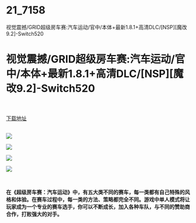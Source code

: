 # 21_7158
视觉震撼/GRID超级房车赛:汽车运动/官中/本体+最新1.8.1+高清DLC/[NSP][魔改9.2]-Switch520
# 视觉震撼/GRID超级房车赛:汽车运动/官中/本体+最新1.8.1+高清DLC/[NSP][魔改9.2]-Switch520
 <br/></br>
[下载地址](https://www.switch520.cc/article/7158 "下载地址")
<br/></br>

<p><strong><img src="https://www.switch520.cc/muke_img/upload_art_editor_20201105-1_babb6c3afe940bbde2a68839e768007d.jpg"></strong></p>
<p><strong><img src="https://www.switch520.cc/muke_img/upload_art_editor_20201105-1_e616f7f366e7463c94c71c7af1f391a3.jpg"></strong></p>
<p><strong><img src="https://www.switch520.cc/muke_img/upload_art_editor_20201105-1_195b52da11fc803cef9457c3d445a3bb.jpg"></strong></p>
<p><strong><img src="https://www.switch520.cc/muke_img/upload_art_editor_20201105-1_da22cbc31d529223000b1443c6f2e8be.jpg"></strong></p>
<p>&nbsp;</p>
<p><strong>在《超级房车赛：汽车运动》中，有五大类不同的赛车，每一类都有自己特殊的风格和体验。在赛车过程中，每一类的方法、策略都完全不同。游戏中单人模式将让玩家成为一个专业的赛车选手，你可以不断成长，加入各种车队，与不同的赞助商合作，打败强大的对手。</strong></p>
<p>&nbsp;</p>
